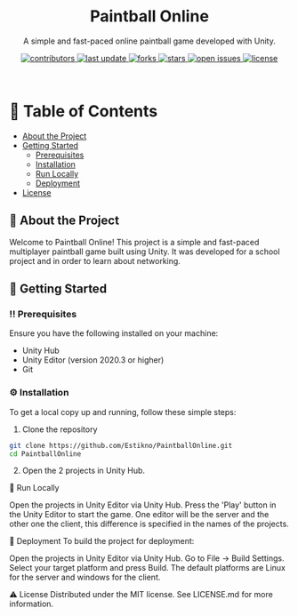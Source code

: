 <div align="center">
  <h1>Paintball Online</h1>
  
  <p>
    A simple and fast-paced online paintball game developed with Unity.
  </p>
  
  
<!-- Badges -->
<p>
  <a href="https://github.com/Estikno/PaintballOnline/graphs/contributors">
    <img src="https://img.shields.io/github/contributors/Estikno/PaintballOnline" alt="contributors" />
  </a>
  <a href="">
    <img src="https://img.shields.io/github/last-commit/Estikno/PaintballOnline" alt="last update" />
  </a>
  <a href="https://github.com/Estikno/PaintballOnline/network/members">
    <img src="https://img.shields.io/github/forks/Estikno/PaintballOnline" alt="forks" />
  </a>
  <a href="https://github.com/Estikno/PaintballOnline/stargazers">
    <img src="https://img.shields.io/github/stars/Estikno/PaintballOnline" alt="stars" />
  </a>
  <a href="https://github.com/Estikno/PaintballOnline/issues/">
    <img src="https://img.shields.io/github/issues/Estikno/PaintballOnline" alt="open issues" />
  </a>
  <a href="https://github.com/Estikno/PaintballOnline/blob/main/LICENSE">
    <img src="https://img.shields.io/github/license/Estikno/PaintballOnline" alt="license" />
  </a>
</p>
   
</div>

<br />

<!-- Table of Contents -->
# :notebook_with_decorative_cover: Table of Contents

- [About the Project](#about-the-project)
- [Getting Started](#getting-started)
  * [Prerequisites](#prerequisites)
  * [Installation](#installation)
  * [Run Locally](#run-locally)
  * [Deployment](#deployment)
- [License](#license)

  

<!-- About the Project -->
## :star2: About the Project

Welcome to Paintball Online! This project is a simple and fast-paced multiplayer paintball game built using Unity. It was developed for a school project and in order to learn about networking.

<!-- Getting Started -->
## 	:toolbox: Getting Started

<!-- Prerequisites -->
### :bangbang: Prerequisites

Ensure you have the following installed on your machine:

- Unity Hub
- Unity Editor (version 2020.3 or higher)
- Git

<!-- Installation -->
### :gear: Installation

To get a local copy up and running, follow these simple steps:

1. Clone the repository

```bash
git clone https://github.com/Estikno/PaintballOnline.git
cd PaintballOnline
```
2. Open the 2 projects in Unity Hub.

<!-- Run Locally -->
:running: Run Locally

Open the projects in Unity Editor via Unity Hub.
Press the 'Play' button in the Unity Editor to start the game. One editor will be the server and the other one the client, this difference is specified in the names of the projects.
<!-- Deployment -->
:triangular_flag_on_post: Deployment
To build the project for deployment:

Open the projects in Unity Editor via Unity Hub.
Go to File -> Build Settings.
Select your target platform and press Build. 
The default platforms are Linux for the server and windows for the client.

<!-- License -->
:warning: License
Distributed under the MIT license. See LICENSE.md for more information.
